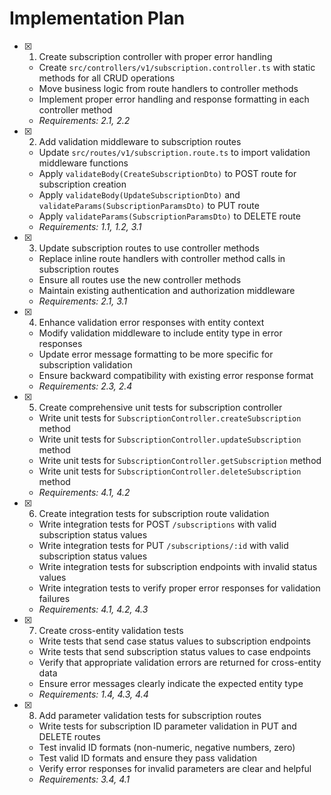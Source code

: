 # Implementation Plan

- [x] 1. Create subscription controller with proper error handling

  - Create `src/controllers/v1/subscription.controller.ts` with static methods for all CRUD operations
  - Move business logic from route handlers to controller methods
  - Implement proper error handling and response formatting in each controller method
  - _Requirements: 2.1, 2.2_

- [x] 2. Add validation middleware to subscription routes

  - Update `src/routes/v1/subscription.route.ts` to import validation middleware functions
  - Apply `validateBody(CreateSubscriptionDto)` to POST route for subscription creation
  - Apply `validateBody(UpdateSubscriptionDto)` and `validateParams(SubscriptionParamsDto)` to PUT route
  - Apply `validateParams(SubscriptionParamsDto)` to DELETE route
  - _Requirements: 1.1, 1.2, 3.1_

- [x] 3. Update subscription routes to use controller methods

  - Replace inline route handlers with controller method calls in subscription routes
  - Ensure all routes use the new controller methods
  - Maintain existing authentication and authorization middleware
  - _Requirements: 2.1, 3.1_

- [x] 4. Enhance validation error responses with entity context

  - Modify validation middleware to include entity type in error responses
  - Update error message formatting to be more specific for subscription validation
  - Ensure backward compatibility with existing error response format
  - _Requirements: 2.3, 2.4_

- [x] 5. Create comprehensive unit tests for subscription controller

  - Write unit tests for `SubscriptionController.createSubscription` method
  - Write unit tests for `SubscriptionController.updateSubscription` method
  - Write unit tests for `SubscriptionController.getSubscription` method
  - Write unit tests for `SubscriptionController.deleteSubscription` method
  - _Requirements: 4.1, 4.2_

- [x] 6. Create integration tests for subscription route validation

  - Write integration tests for POST `/subscriptions` with valid subscription status values
  - Write integration tests for PUT `/subscriptions/:id` with valid subscription status values
  - Write integration tests for subscription endpoints with invalid status values
  - Write integration tests to verify proper error responses for validation failures
  - _Requirements: 4.1, 4.2, 4.3_

- [x] 7. Create cross-entity validation tests

  - Write tests that send case status values to subscription endpoints
  - Write tests that send subscription status values to case endpoints
  - Verify that appropriate validation errors are returned for cross-entity data
  - Ensure error messages clearly indicate the expected entity type
  - _Requirements: 1.4, 4.3, 4.4_

- [x] 8. Add parameter validation tests for subscription routes

  - Write tests for subscription ID parameter validation in PUT and DELETE routes
  - Test invalid ID formats (non-numeric, negative numbers, zero)
  - Test valid ID formats and ensure they pass validation
  - Verify error responses for invalid parameters are clear and helpful
  - _Requirements: 3.4, 4.1_
